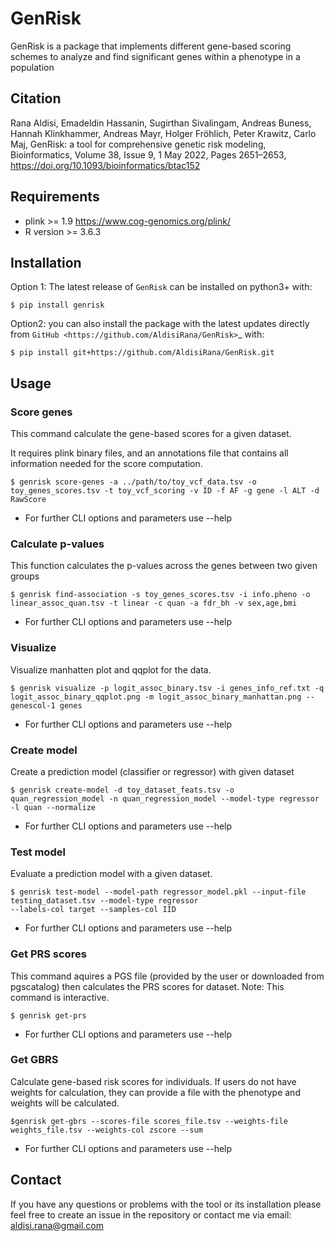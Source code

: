 # GenRisk

GenRisk is a package that implements different gene-based scoring schemes to analyze and find significant genes 
within a phenotype in a population

## Citation
Rana Aldisi, Emadeldin Hassanin, Sugirthan Sivalingam, Andreas Buness, Hannah Klinkhammer, Andreas Mayr, Holger Fröhlich, Peter Krawitz, Carlo Maj, GenRisk: a tool for comprehensive genetic risk modeling, Bioinformatics, Volume 38, Issue 9, 1 May 2022, Pages 2651–2653, https://doi.org/10.1093/bioinformatics/btac152

## Requirements
* plink >= 1.9 https://www.cog-genomics.org/plink/
* R version >= 3.6.3

## Installation
Option 1: The latest release of ``GenRisk`` can be installed on python3+ with:

    $ pip install genrisk

Option2: you can also install the package with the latest updates directly from `GitHub <https://github.com/AldisiRana/GenRisk>`_ with:

    $ pip install git+https://github.com/AldisiRana/GenRisk.git

## Usage

### Score genes
This command calculate the gene-based scores for a given dataset.

It requires plink binary files, and an annotations file that contains all information needed for the score computation.

    $ genrisk score-genes -a ../path/to/toy_vcf_data.tsv -o toy_genes_scores.tsv -t toy_vcf_scoring -v ID -f AF -g gene -l ALT -d RawScore

* For further CLI options and parameters use --help

### Calculate p-values
This function calculates the p-values across the genes between two given groups
    
    $ genrisk find-association -s toy_genes_scores.tsv -i info.pheno -o linear_assoc_quan.tsv -t linear -c quan -a fdr_bh -v sex,age,bmi 

* For further CLI options and parameters use --help

### Visualize
Visualize manhatten plot and qqplot for the data.

    $ genrisk visualize -p logit_assoc_binary.tsv -i genes_info_ref.txt -q logit_assoc_binary_qqplot.png -m logit_assoc_binary_manhattan.png --genescol-1 genes

* For further CLI options and parameters use --help

### Create model
Create a prediction model (classifier or regressor) with given dataset

    $ genrisk create-model -d toy_dataset_feats.tsv -o quan_regression_model -n quan_regression_model --model-type regressor -l quan --normalize

* For further CLI options and parameters use --help

### Test model
Evaluate a prediction model with a given dataset.

    $ genrisk test-model --model-path regressor_model.pkl --input-file testing_dataset.tsv --model-type regressor 
    --labels-col target --samples-col IID
* For further CLI options and parameters use --help

### Get PRS scores
This command aquires a PGS file (provided by the user or downloaded from pgscatalog) then calculates the PRS scores for dataset.
Note: This command is interactive.

    $ genrisk get-prs
* For further CLI options and parameters use --help

### Get GBRS
Calculate gene-based risk scores for individuals. 
If users do not have weights for calculation, they can provide a file with the phenotype and weights will be calculated.

    $genrisk get-gbrs --scores-file scores_file.tsv --weights-file weights_file.tsv --weights-col zscore --sum
* For further CLI options and parameters use --help

## Contact
If you have any questions or problems with the tool or its installation please feel free to create an issue in the repository or contact me via email:
aldisi.rana@gmail.com